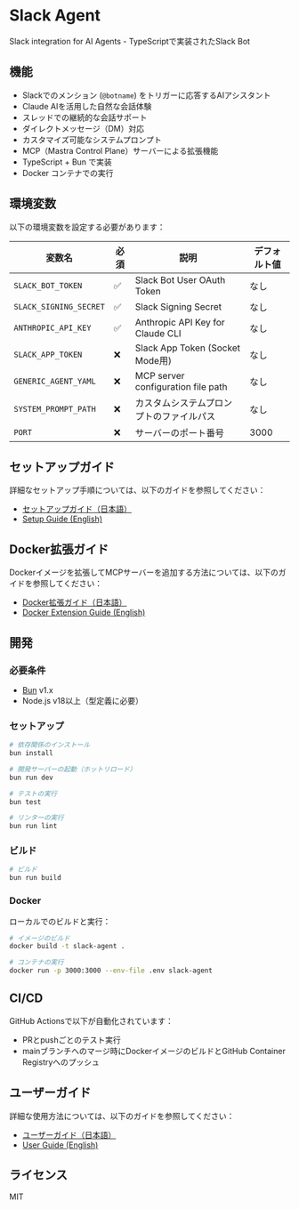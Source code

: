 # Slack Agent

Slack integration for AI Agents - TypeScriptで実装されたSlack Bot

## 機能

- Slackでのメンション (`@botname`) をトリガーに応答するAIアシスタント
- Claude AIを活用した自然な会話体験
- スレッドでの継続的な会話サポート
- ダイレクトメッセージ（DM）対応
- カスタマイズ可能なシステムプロンプト
- MCP（Mastra Control Plane）サーバーによる拡張機能
- TypeScript + Bun で実装
- Docker コンテナでの実行

## 環境変数

以下の環境変数を設定する必要があります：

| 変数名 | 必須 | 説明 | デフォルト値 |
|--------|------|------|------------|
| `SLACK_BOT_TOKEN` | ✅ | Slack Bot User OAuth Token | なし |
| `SLACK_SIGNING_SECRET` | ✅ | Slack Signing Secret | なし |
| `ANTHROPIC_API_KEY` | ✅ | Anthropic API Key for Claude CLI | なし |
| `SLACK_APP_TOKEN` | ❌ | Slack App Token (Socket Mode用) | なし |
| `GENERIC_AGENT_YAML` | ❌ | MCP server configuration file path | なし |
| `SYSTEM_PROMPT_PATH` | ❌ | カスタムシステムプロンプトのファイルパス | なし |
| `PORT` | ❌ | サーバーのポート番号 | 3000 |

## セットアップガイド

詳細なセットアップ手順については、以下のガイドを参照してください：

- [セットアップガイド（日本語）](docs/ja/setup-guide.md)
- [Setup Guide (English)](docs/en/setup-guide.md)

## Docker拡張ガイド

Dockerイメージを拡張してMCPサーバーを追加する方法については、以下のガイドを参照してください：

- [Docker拡張ガイド（日本語）](docs/ja/docker-extension-guide.md)
- [Docker Extension Guide (English)](docs/en/docker-extension-guide.md)

## 開発

### 必要条件

- [Bun](https://bun.sh/) v1.x
- Node.js v18以上（型定義に必要）

### セットアップ

```bash
# 依存関係のインストール
bun install

# 開発サーバーの起動（ホットリロード）
bun run dev

# テストの実行
bun test

# リンターの実行
bun run lint
```

### ビルド

```bash
# ビルド
bun run build
```

### Docker

ローカルでのビルドと実行：

```bash
# イメージのビルド
docker build -t slack-agent .

# コンテナの実行
docker run -p 3000:3000 --env-file .env slack-agent
```

## CI/CD

GitHub Actionsで以下が自動化されています：

- PRとpushごとのテスト実行
- mainブランチへのマージ時にDockerイメージのビルドとGitHub Container Registryへのプッシュ

## ユーザーガイド

詳細な使用方法については、以下のガイドを参照してください：

- [ユーザーガイド（日本語）](docs/ja/user-guide.md)
- [User Guide (English)](docs/en/user-guide.md)

## ライセンス

MIT
